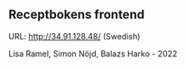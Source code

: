 ## Receptbokens frontend

URL: http://34.91.128.48/ (Swedish)


Lisa Ramel, Simon Nöjd, Balazs Harko - 2022

